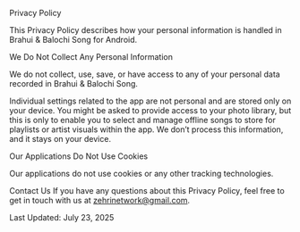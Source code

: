 Privacy Policy

This Privacy Policy describes how your personal information is handled in Brahui & Balochi Song for Android.

We Do Not Collect Any Personal Information

We do not collect, use, save, or have access to any of your personal data recorded in Brahui & Balochi Song.

Individual settings related to the app are not personal and are stored only on your device. 
You might be asked to provide access to your photo library, but this is only to enable you to select and manage offline songs to store for playlists or artist visuals within the app. 
We don’t process this information, and it stays on your device.

Our Applications Do Not Use Cookies

Our applications do not use cookies or any other tracking technologies.

Contact Us
If you have any questions about this Privacy Policy, feel free to get in touch with us at zehrinetwork@gmail.com.

Last Updated: July 23, 2025
